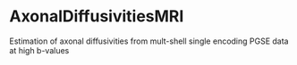 # AxonalDiffusivitiesMRI
Estimation of axonal diffusivities from mult-shell single encoding PGSE data at high b-values
